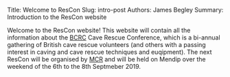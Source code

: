 Title: Welcome to ResCon
Slug: intro-post
Authors: James Begley
Summary: Introduction to the ResCon website

Welcome to the ResCon website! This website will contain all the information about the [BCRC](http://www.caverescue.org.uk) Cave Rescue Conference, which is a bi-annual gathering of British cave rescue volunteers (and others with a passing interest in caving and cave rescue techniques and euqipment). The next ResCon will be organised by [MCR](https://www.mendipcaverescue.org) and will be held on Mendip over the weekend of the 6th to the 8th Septmeber 2019.

